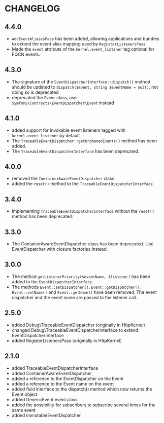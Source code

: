 CHANGELOG
=========

4.4.0
-----

 * `AddEventAliasesPass` has been added, allowing applications and bundles to extend the event alias mapping used by `RegisterListenersPass`.
 * Made the `event` attribute of the `kernel.event_listener` tag optional for FQCN events.

4.3.0
-----

 * The signature of the `EventDispatcherInterface::dispatch()` method should be updated to `dispatch($event, string $eventName = null)`, not doing so is deprecated
 * deprecated the `Event` class, use `Symfony\Contracts\EventDispatcher\Event` instead

4.1.0
-----

 * added support for invokable event listeners tagged with `kernel.event_listener` by default
 * The `TraceableEventDispatcher::getOrphanedEvents()` method has been added.
 * The `TraceableEventDispatcherInterface` has been deprecated.

4.0.0
-----

 * removed the `ContainerAwareEventDispatcher` class
 * added the `reset()` method to the `TraceableEventDispatcherInterface`

3.4.0
-----

 * Implementing `TraceableEventDispatcherInterface` without the `reset()` method has been deprecated.

3.3.0
-----

 * The ContainerAwareEventDispatcher class has been deprecated. Use EventDispatcher with closure factories instead.

3.0.0
-----

 * The method `getListenerPriority($eventName, $listener)` has been added to the
   `EventDispatcherInterface`.
 * The methods `Event::setDispatcher()`, `Event::getDispatcher()`, `Event::setName()`
   and `Event::getName()` have been removed.
   The event dispatcher and the event name are passed to the listener call.

2.5.0
-----

 * added Debug\TraceableEventDispatcher (originally in HttpKernel)
 * changed Debug\TraceableEventDispatcherInterface to extend EventDispatcherInterface
 * added RegisterListenersPass (originally in HttpKernel)

2.1.0
-----

 * added TraceableEventDispatcherInterface
 * added ContainerAwareEventDispatcher
 * added a reference to the EventDispatcher on the Event
 * added a reference to the Event name on the event
 * added fluid interface to the dispatch() method which now returns the Event
   object
 * added GenericEvent event class
 * added the possibility for subscribers to subscribe several times for the
   same event
 * added ImmutableEventDispatcher
